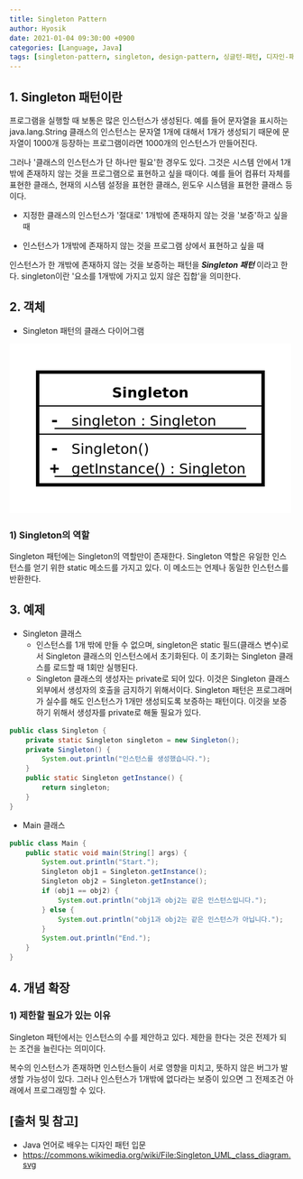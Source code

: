 ```yaml
--- 
title: Singleton Pattern
author: Hyosik
date: 2021-01-04 09:30:00 +0900
categories: [Language, Java]
tags: [singleton-pattern, singleton, design-pattern, 싱글턴-패턴, 디자인-패턴]
---
```


## 1. Singleton 패턴이란
프로그램을 실행할 때 보통은 많은 인스턴스가 생성된다. 예를 들어 문자열을 표시하는 java.lang.String 클래스의 인스턴스는 문자열 1개에 대해서 1개가 생성되기 때문에 문자열이 1000개 등장하는 프로그램이라면 1000개의 인스턴스가 만들어진다.

그러나 '클래스의 인스턴스가 단 하나만 필요'한 경우도 있다. 그것은 시스템 안에서 1개밖에 존재하지 않는 것을 프로그램으로 표현하고 싶을 때이다. 예를 들어 컴퓨터 자체를 표현한 클래스, 현재의 시스템 설정을 표현한 클래스, 윈도우 시스템을 표현한 클래스 등이다.

* 지정한 클래스의 인스턴스가 '절대로' 1개밖에 존재하지 않는 것을 '보증'하고 싶을 때

* 인스턴스가 1개밖에 존재하지 않는 것을 프로그램 상에서 표현하고 싶을 때

인스턴스가 한 개밖에 존재하지 않는 것을 보증하는 패턴을 _**Singleton 패턴**_ 이라고 한다. singleton이란 '요소를 1개밖에 가지고 있지 않은 집합'을 의미한다.

## 2. 객체

* Singleton 패턴의 클래스 다이어그램

![img001](/assets/img/2021-01-04-singleton-pattern/img001.png)

### 1) Singleton의 역할
Singleton 패턴에는 Singleton의 역할만이 존재한다. Singleton 역할은 유일한 인스턴스를 얻기 위한 static 메소드를 가지고 있다. 이 메소드는 언제나 동일한 인스턴스를 반환한다.

## 3. 예제

* Singleton 클래스
  - 인스턴스를 1개 밖에 만들 수 없으며, singleton은 static 필드(클래스 변수)로서 Singleton 클래스의 인스턴스에서 초기화된다. 이 초기화는 Singleton 클래스를 로드할 때 1회만 실행된다.
  - Singleton 클래스의 생성자는 private로 되어 있다. 이것은 Singleton 클래스 외부에서 생성자의 호출을 금지하기 위해서이다. Singleton 패턴은 프로그래머가 실수를 해도 인스턴스가 1개만 생성되도록 보증하는 패턴이다. 이것을 보증하기 위해서 생성자를 private로 해둘 필요가 있다.

```java
public class Singleton {
    private static Singleton singleton = new Singleton();
    private Singleton() {                                 
        System.out.println("인스턴스를 생성했습니다.");
    }
    public static Singleton getInstance() {
        return singleton;
    }
}
```

* Main 클래스

```java
public class Main {
    public static void main(String[] args) {
        System.out.println("Start.");
        Singleton obj1 = Singleton.getInstance();
        Singleton obj2 = Singleton.getInstance();
        if (obj1 == obj2) {
            System.out.println("obj1과 obj2는 같은 인스턴스입니다.");
        } else {
            System.out.println("obj1과 obj2는 같은 인스턴스가 아닙니다.");
        }
        System.out.println("End.");
    }
}
```

## 4. 개념 확장

### 1) 제한할 필요가 있는 이유
Singleton 패턴에서는 인스턴스의 수를 제안하고 있다. 제한을 한다는 것은 전제가 되는 조건을 늘린다는 의미이다.

복수의 인스턴스가 존재하면 인스턴스들이 서로 영향을 미치고, 뜻하지 않은 버그가 발생할 가능성이 있다. 그러나 인스턴스가 1개밖에 없다라는 보증이 있으면 그 전제조건 아래에서 프로그래밍할 수 있다.

## [출처 및 참고]
* Java 언어로 배우는 디자인 패턴 입문
* <https://commons.wikimedia.org/wiki/File:Singleton_UML_class_diagram.svg>
